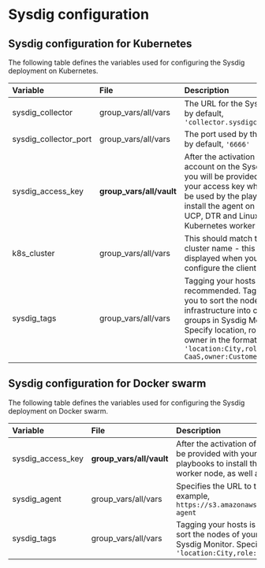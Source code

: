 # Sysdig configuration


## Sysdig configuration for Kubernetes

The following table defines the variables used for configuring the Sysdig deployment on Kubernetes.


|Variable|File|Description|
|:-------|:---|:----------|
|sysdig_collector|group_vars/all/vars|The URL for the Sysdig SaaS, by default, `'collector.sysdigcloud.com'`|
|sysdig_collector_port|group_vars/all/vars|The port used by the agent, by default,  `'6666'`|
|sysdig_access_key|**group_vars/all/vault**|After the activation of your account on the Sysdig portal, you will be provided with your access key which will be used by the playbooks to install the agent on each UCP, DTR and Linux Kubernetes worker node.|
|k8s_cluster|group_vars/all/vars|This should match the cluster name - this is displayed when you configure the client bundle|
|sysdig_tags|group_vars/all/vars|Tagging your hosts is highly recommended. Tags allow you to sort the nodes of your infrastructure into custom groups in Sysdig Monitor. Specify location, role, and owner in the format: `'location:City,role:Express CaaS,owner:Customer Name'`|

## Sysdig configuration for Docker swarm

The following table defines the variables used for configuring the Sysdig deployment on Docker swarm.


|Variable|File|Description|
|:-------|:---|:----------|
|sysdig_access_key|**group_vars/all/vault**|After the activation of your account on the Sysdig portal, you will be provided with your access key which will be used by the playbooks to install the agent on each UCP, DTR and Linux worker node, as well as the NFS, logger and load balancer VMs.|
|sysdig_agent|group_vars/all/vars|Specifies the URL to the Sysdig Linux native install agent, for example, `https://s3.amazonaws.com/download.draios.com/stable/install-agent`|
|sysdig_tags|group_vars/all/vars|Tagging your hosts is highly recommended. Tags allow you to sort the nodes of your infrastructure into custom groups in Sysdig Monitor. Specify location, role, and owner in the format: `'location:City,role:Express CaaS,owner:Customer Name'`|




